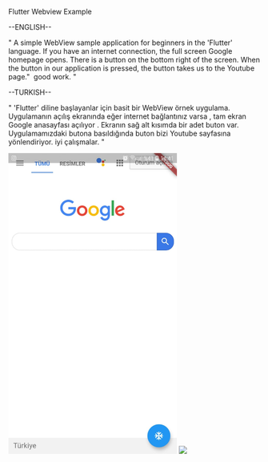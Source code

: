 Flutter Webview Example


--ENGLISH--

" A simple WebView sample application for beginners in the 'Flutter' language. If you have an internet connection, the full screen Google homepage opens. There is a button on the bottom right of the screen.
When the button in our application is pressed, the button takes us to the Youtube page."
 good work. "
 
 
--TURKISH--

" 'Flutter' diline başlayanlar için basit bir WebView örnek uygulama. Uygulamanın açılış ekranında eğer internet bağlantınız varsa , tam ekran Google anasayfası açılıyor . Ekranın sağ alt kısımda bir adet  buton var.
Uygulamamızdaki butona basıldığında  buton bizi Youtube sayfasına yönlendiriyor.
 iyi çalışmalar. "
 
 <img src="main1.jpeg" height="600em" />
<img src="mani2.jpeg" height="600em" />

